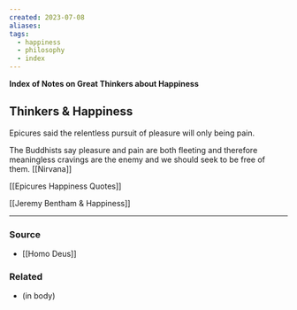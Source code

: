 ```yaml
---
created: 2023-07-08
aliases: 
tags:
  - happiness
  - philosophy
  - index
---
```

**Index of Notes on Great Thinkers about Happiness**

## Thinkers & Happiness

Epicures said the relentless pursuit of pleasure will only being pain. 

The Buddhists say pleasure and pain are both fleeting and therefore meaningless cravings are the enemy and we should seek to be free of them. [[Nirvana]] 

[[Epicures  Happiness  Quotes]]

[[Jeremy Bentham & Happiness]]

****
### Source
- [[Homo Deus]]

### Related
- (in body)